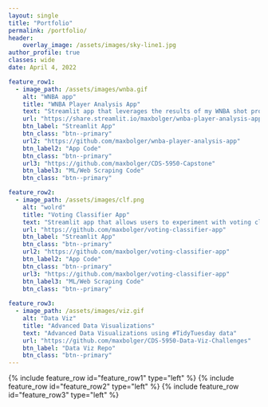 ```yaml
---
layout: single
title: "Portfolio"
permalink: /portfolio/
header:
    overlay_image: /assets/images/sky-line1.jpg
author_profile: true
classes: wide
date: April 4, 2022

feature_row1:
  - image_path: /assets/images/wnba.gif
    alt: "WNBA app"
    title: "WNBA Player Analysis App"
    text: "Streamlit app that leverages the results of my WNBA shot probability model and turns it into an interactive UI."
    url: "https://share.streamlit.io/maxbolger/wnba-player-analysis-app/main"
    btn_label: "Streamlit App"
    btn_class: "btn--primary"
    url2: "https://github.com/maxbolger/wnba-player-analysis-app"
    btn_label2: "App Code"
    btn_class: "btn--primary"
    url3: "https://github.com/maxbolger/CDS-5950-Capstone"
    btn_label3: "ML/Web Scraping Code"
    btn_class: "btn--primary"

feature_row2:
  - image_path: /assets/images/clf.png
    alt: "wolrd"
    title: "Voting Classifier App"
    text: "Streamlit app that allows users to experiment with voting classifiers."
    url: "https://github.com/maxbolger/voting-classifier-app"
    btn_label: "Streamlit App"
    btn_class: "btn--primary"
    url2: "https://github.com/maxbolger/voting-classifier-app"
    btn_label2: "App Code"
    btn_class: "btn--primary"
    url3: "https://github.com/maxbolger/voting-classifier-app"
    btn_label3: "ML/Web Scraping Code"
    btn_class: "btn--primary"
    
feature_row3:
  - image_path: /assets/images/viz.gif
    alt: "Data Viz"
    title: "Advanced Data Visualizations"
    text: "Advanced Data Visualizations using #TidyTuesday data"
    url: "https://github.com/maxbolger/CDS-5950-Data-Viz-Challenges"
    btn_label: "Data Viz Repo"
    btn_class: "btn--primary"
---
```


{% include feature_row id="feature_row1" type="left" %}
<a name="WNBA Project"></a>
{% include feature_row id="feature_row2" type="left" %}
<a name="Voting Classifier"></a>
{% include feature_row id="feature_row3" type="left" %}
<a name="Data Viz"></a>
